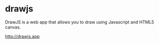 # drawjs

DrawJS is a web app that allows you to draw using Javascript and HTML5 canvas.

http://drawjs.app
